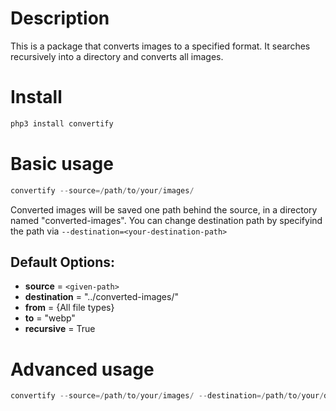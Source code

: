 # Description

This is a package that converts images to a specified format. It searches recursively into a directory and converts all images.


# Install
```python
php3 install convertify
```

# Basic usage
```python
convertify --source=/path/to/your/images/
```
Converted images will be saved one path behind the source, in a directory named "converted-images". You can change destination path by specifyind the path via ```--destination=<your-destination-path>```

## Default Options:
- **source** = ```<given-path>```
- **destination** = "../converted-images/"
- **from** = {All file types}
- **to** = "webp"
- **recursive** = True

# Advanced usage
```python
convertify --source=/path/to/your/images/ --destination=/path/to/your/destination/ -from=png -to=webp -recursive=false
```
